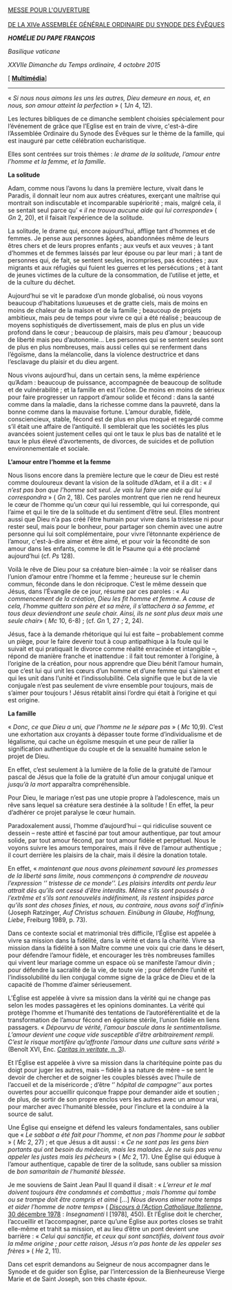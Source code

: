 [MESSE POUR L'OUVERTURE \
\
DE LA XIVe ASSEMBLÉE GÉNÉRALE ORDINAIRE DU SYNODE DES ÉVÊQUES](http://www.vatican.va/news_services/liturgy/libretti/2015/20151004-libretto-apertura-sinodo.pdf)

***HOMÉLIE DU PAPE FRANÇOIS***

*Basilique vaticane*

*XXVIIe Dimanche du Temps ordinaire, 4 octobre 2015*

[ **[Multimédia](http://w2.vatican.va/content/francesco/fr/events/event.dir.html/content/vaticanevents/fr/2015/10/4/santamessaperlaperturadelsinododeivescovi.html)**]

* * *

« *Si nous nous aimons les uns les autres, Dieu demeure en nous, et, en nous, son amour atteint la perfection* » ( *1Jn* 4, 12).

Les lectures bibliques de ce dimanche semblent choisies spécialement pour l’événement de grâce que l’Eglise est en train de vivre, c'est-à-dire l’Assemblée Ordinaire du Synode des Évêques sur le thème de la famille, qui est inauguré par cette célébration eucharistique.

Elles sont centrées sur trois thèmes : *le drame de la solitude, l’amour entre l’homme et la femme, et la famille*.

**La solitude**

Adam, comme nous l’avons lu dans la première lecture, vivait dans le Paradis, il donnait leur nom aux autres créatures, exerçant une maîtrise qui montrait son indiscutable et incomparable supériorité ; mais, malgré cela, il se sentait seul parce qu’ « *il ne trouva aucune aide qui lui corresponde*» ( *Gn* 2, 20), et il faisait l’expérience de la solitude.

La solitude, le drame qui, encore aujourd’hui, afflige tant d’hommes et de femmes. Je pense aux personnes âgées, abandonnées même de leurs êtres chers et de leurs propres enfants ; aux veufs et aux veuves ; à tant d’hommes et de femmes laissés par leur épouse ou par leur mari ; à tant de personnes qui, de fait, se sentent seules, incomprises, pas écoutées ; aux migrants et aux réfugiés qui fuient les guerres et les persécutions ; et à tant de jeunes victimes de la culture de la consommation, de l’utilise et jette, et de la culture du déchet.

Aujourd’hui se vit le paradoxe d’un monde globalisé, où nous voyons beaucoup d’habitations luxueuses et de gratte ciels, mais de moins en moins de chaleur de la maison et de la famille ; beaucoup de projets ambitieux, mais peu de temps pour vivre ce qui a été réalisé ; beaucoup de moyens sophistiqués de divertissement, mais de plus en plus un vide profond dans le cœur ; beaucoup de plaisirs, mais peu d’amour ; beaucoup de liberté mais peu d’autonomie… Les personnes qui se sentent seules sont de plus en plus nombreuses, mais aussi celles qui se renferment dans l’égoïsme, dans la mélancolie, dans la violence destructrice et dans l’esclavage du plaisir et du dieu argent.

Nous vivons aujourd’hui, dans un certain sens, la même expérience qu’Adam : beaucoup de puissance, accompagnée de beaucoup de solitude et de vulnérabilité ; et la famille en est l’icône. De moins en moins de sérieux pour faire progresser un rapport d’amour solide et fécond : dans la santé comme dans la maladie, dans la richesse comme dans la pauvreté, dans la bonne comme dans la mauvaise fortune. L’amour durable, fidèle, consciencieux, stable, fécond est de plus en plus moqué et regardé comme s’il était une affaire de l’antiquité. Il semblerait que les sociétés les plus avancées soient justement celles qui ont le taux le plus bas de natalité et le taux le plus élevé d’avortements, de divorces, de suicides et de pollution environnementale et sociale.

**L’amour entre l’homme et la femme**

Nous lisons encore dans la première lecture que le cœur de Dieu est resté comme douloureux devant la vision de la solitude d’Adam, et il a dit : « *il n’est pas bon que l’homme soit seul. Je vais lui faire une aide qui lui correspondra* » ( *Gn* 2, 18). Ces paroles montrent que rien ne rend heureux le cœur de l’homme qu’un cœur qui lui ressemble, qui lui corresponde, qui l’aime et qui le tire de la solitude et du sentiment d’être seul. Elles montrent aussi que Dieu n’a pas créé l’être humain pour vivre dans la tristesse ni pour rester seul, mais pour le bonheur, pour partager son chemin avec une autre personne qui lui soit complémentaire, pour vivre l’étonnante expérience de l’amour, c'est-à-dire aimer et être aimé, et pour voir la fécondité de son amour dans les enfants, comme le dit le Psaume qui a été proclamé aujourd’hui (cf. *Ps* 128).

Voilà le rêve de Dieu pour sa créature bien-aimée : la voir se réaliser dans l’union d’amour entre l’homme et la femme ; heureuse sur le chemin commun, féconde dans le don réciproque. C’est le même dessein que Jésus, dans l’Évangile de ce jour, résume par ces paroles : « *Au commencement de la création, Dieu les fit homme et femme. A cause de cela, l’homme quittera son père et sa mère, il s’attachera à sa femme, et tous deux deviendront une seule chair. Ainsi, ils ne sont plus deux mais une seule chair*» ( *Mc* 10, 6-8) ; (cf. *Gn* 1, 27 ; 2, 24).

Jésus, face à la demande rhétorique qui lui est faite ­– probablement comme un piège, pour le faire devenir tout à coup antipathique à la foule qui le suivait et qui pratiquait le divorce comme réalité enracinée et intangible –, répond de manière franche et inattendue : il fait tout remonter à l’origine, à l’origine de la création, pour nous apprendre que Dieu bénit l’amour humain, que c’est lui qui unit les cœurs d’un homme et d’une femme qui s’aiment et qui les unit dans l’unité et l’indissolubilité. Cela signifie que le but de la vie conjugale n’est pas seulement de vivre ensemble pour toujours, mais de s’aimer pour toujours ! Jésus rétablit ainsi l’ordre qui était à l’origine et qui est origine.

**La famille**

« *Donc, ce que Dieu a uni, que l’homme ne le sépare pas* » ( *Mc* 10,9). C’est une exhortation aux croyants à dépasser toute forme d’individualisme et de légalisme, qui cache un égoïsme mesquin et une peur de rallier la signification authentique du couple et de la sexualité humaine selon le projet de Dieu.

En effet, c’est seulement à la lumière de la folie de la gratuité de l’amour pascal de Jésus que la folie de la gratuité d’un amour conjugal unique et *jusqu’à la mort* apparaîtra compréhensible.

Pour Dieu, le mariage n’est pas une utopie propre à l’adolescence, mais un rêve sans lequel sa créature sera destinée à la solitude ! En effet, la peur d’adhérer ce projet paralyse le cœur humain.

Paradoxalement aussi, l’homme d’aujourd’hui – qui ridiculise souvent ce dessein – reste attiré et fasciné par tout amour authentique, par tout amour solide, par tout amour fécond, par tout amour fidèle et perpétuel. Nous le voyons suivre les amours temporaires, mais il rêve de l’amour authentique ; il court derrière les plaisirs de la chair, mais il désire la donation totale.

En effet, « *maintenant que nous avons pleinement savouré les promesses de la liberté sans limite, nous commençons à comprendre de nouveau l’expression ‘’ tristesse de ce monde’’. Les plaisirs interdits ont perdu leur attrait dès qu’ils ont cessé d’être interdits. Même s’ils sont poussés à l’extrême et s’ils sont renouvelés indéfiniment, ils restent insipides parce qu’ils sont des choses finies, et nous, au contraire, nous avons soif d’infini*» (Joseph Ratzinger, *Auf Christus schauen. Einübung in Glaube, Hoffnung, Liebe*, Freiburg 1989, p. 73).

Dans ce contexte social et matrimonial très difficile, l’Église est appelée à vivre sa mission dans la fidélité, dans la vérité et dans la charité. Vivre sa mission dans la fidélité à son Maître comme une voix qui crie dans le désert, pour défendre l’amour fidèle, et encourager les très nombreuses familles qui vivent leur mariage comme un espace où se manifeste l’amour divin ; pour défendre la sacralité de la vie, de toute vie ; pour défendre l’unité et l’indissolubilité du lien conjugal comme signe de la grâce de Dieu et de la capacité de l’homme d’aimer sérieusement.

L’Église est appelée à vivre sa mission dans la vérité qui ne change pas selon les modes passagères et les opinions dominantes. La vérité qui protège l’homme et l’humanité des tentations de l’autoréférentialité et de la transformation de l’amour fécond en égoïsme stérile, l’union fidèle en liens passagers. « *Dépourvu de vérité, l’amour bascule dans le sentimentalisme. L’amour devient une coque vide susceptible d’être arbitrairement rempli. C’est le risque mortifère qu’affronte l’amour dans une culture sans vérité* » (Benoît XVI, Enc. [*Caritas in veritate*, n. 3](http://w2.vatican.va/content/benedict-xvi/fr/encyclicals/documents/hf_ben-xvi_enc_20090629_caritas-in-veritate.html#3.)).

Et l’Église est appelée à vivre sa mission dans la charitéquine pointe pas du doigt pour juger les autres, mais – fidèle à sa nature de mère – se sent le devoir de chercher et de soigner les couples blessés avec l’huile de l’accueil et de la miséricorde ; d’être ‘’ *hôpital de campagne’’* aux portes ouvertes pour accueillir quiconque frappe pour demander aide et soutien ; de plus, de sortir de son propre enclos vers les autres avec un amour vrai, pour marcher avec l’humanité blessée, pour l’inclure et la conduire à la source de salut.

Une Église qui enseigne et défend les valeurs fondamentales, sans oublier que « *Le sabbat a été fait pour l’homme, et non pas l’homme pour le sabbat* » ( *Mc* 2, 27) ; et que Jésus a dit aussi : « *Ce ne sont pas les gens bien portants qui ont besoin du médecin, mais les malades. Je ne suis pas venu appeler les justes mais les pécheurs* » ( *Mc* 2, 17). Une Église qui éduque à l’amour authentique, capable de tirer de la solitude, sans oublier sa mission de *bon samaritain de l’humanité blessée*.

Je me souviens de Saint Jean Paul II quand il disait : « *L’erreur et le mal doivent toujours être condamnés et combattus ; mais l’homme qui tombe ou se trompe doit être compris et aimé* […] *Nous devons aimer notre temps et aider l’homme de notre temps*» ( [*Discours à l’Action Catholique Italienne*, 30 décembre 1978](http://w2.vatican.va/content/john-paul-ii/fr/speeches/1978/documents/hf_jp-ii_spe_19781230_azione-cattolica-ital.html) : *Insegnamenti* I [1978], 450). Et l’Église doit le chercher, l’accueillir et l’accompagner, parce qu’une Église aux portes closes se trahit elle-même et trahit sa mission, et au lieu d’être un pont devient une barrière : « *Celui qui sanctifie, et ceux qui sont sanctifiés, doivent tous avoir la même origine ; pour cette raison, Jésus n’a pas honte de les appeler ses frères* » ( *He* 2, 11).

Dans cet esprit demandons au Seigneur de nous accompagner dans le Synode et de guider son Église, par l’intercession de la Bienheureuse Vierge Marie et de Saint Joseph, son très chaste époux.
